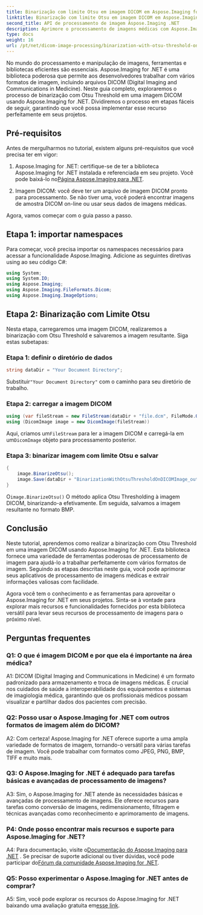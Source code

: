 ```yaml
---
title: Binarização com limite Otsu em imagem DICOM em Aspose.Imaging for .NET
linktitle: Binarização com limite Otsu em imagem DICOM em Aspose.Imaging for .NET
second_title: API de processamento de imagem Aspose.Imaging .NET
description: Aprimore o processamento de imagens médicas com Aspose.Imaging for .NET. Aprenda como realizar a binarização de imagens DICOM usando Otsu Thresholding.
type: docs
weight: 16
url: /pt/net/dicom-image-processing/binarization-with-otsu-threshold-on-dicom-image/
---
```

No mundo do processamento e manipulação de imagens, ferramentas e bibliotecas eficientes são essenciais. Aspose.Imaging for .NET é uma biblioteca poderosa que permite aos desenvolvedores trabalhar com vários formatos de imagem, incluindo arquivos DICOM (Digital Imaging and Communications in Medicine). Neste guia completo, exploraremos o processo de binarização com Otsu Threshold em uma imagem DICOM usando Aspose.Imaging for .NET. Dividiremos o processo em etapas fáceis de seguir, garantindo que você possa implementar esse recurso perfeitamente em seus projetos.

## Pré-requisitos

Antes de mergulharmos no tutorial, existem alguns pré-requisitos que você precisa ter em vigor:

1.  Aspose.Imaging for .NET: certifique-se de ter a biblioteca Aspose.Imaging for .NET instalada e referenciada em seu projeto. Você pode baixá-lo no[Página Aspose.Imaging para .NET](https://releases.aspose.com/imaging/net/).

2. Imagem DICOM: você deve ter um arquivo de imagem DICOM pronto para processamento. Se não tiver uma, você poderá encontrar imagens de amostra DICOM on-line ou usar seus dados de imagens médicas.

Agora, vamos começar com o guia passo a passo.

## Etapa 1: importar namespaces

Para começar, você precisa importar os namespaces necessários para acessar a funcionalidade Aspose.Imaging. Adicione as seguintes diretivas using ao seu código C#:

```csharp
using System;
using System.IO;
using Aspose.Imaging;
using Aspose.Imaging.FileFormats.Dicom;
using Aspose.Imaging.ImageOptions;
```

## Etapa 2: Binarização com Limite Otsu

Nesta etapa, carregaremos uma imagem DICOM, realizaremos a binarização com Otsu Threshold e salvaremos a imagem resultante. Siga estas subetapas:

### Etapa 1: definir o diretório de dados

```csharp
string dataDir = "Your Document Directory";
```

 Substituir`"Your Document Directory"` com o caminho para seu diretório de trabalho.

### Etapa 2: carregar a imagem DICOM

```csharp
using (var fileStream = new FileStream(dataDir + "file.dcm", FileMode.Open, FileAccess.Read))
using (DicomImage image = new DicomImage(fileStream))
```

 Aqui, criamos um`FileStream` para ler a imagem DICOM e carregá-la em um`DicomImage` objeto para processamento posterior.

### Etapa 3: binarizar imagem com limite Otsu e salvar

```csharp
{
    image.BinarizeOtsu();
    image.Save(dataDir + "BinarizationWithOtsuThresholdOnDICOMImage_out.bmp", new BmpOptions());
}
```

 O`image.BinarizeOtsu()` O método aplica Otsu Thresholding à imagem DICOM, binarizando-a efetivamente. Em seguida, salvamos a imagem resultante no formato BMP.

## Conclusão

Neste tutorial, aprendemos como realizar a binarização com Otsu Threshold em uma imagem DICOM usando Aspose.Imaging for .NET. Esta biblioteca fornece uma variedade de ferramentas poderosas de processamento de imagem para ajudá-lo a trabalhar perfeitamente com vários formatos de imagem. Seguindo as etapas descritas neste guia, você pode aprimorar seus aplicativos de processamento de imagens médicas e extrair informações valiosas com facilidade.

Agora você tem o conhecimento e as ferramentas para aproveitar o Aspose.Imaging for .NET em seus projetos. Sinta-se à vontade para explorar mais recursos e funcionalidades fornecidos por esta biblioteca versátil para levar seus recursos de processamento de imagens para o próximo nível.

## Perguntas frequentes

### Q1: O que é imagem DICOM e por que ela é importante na área médica?

A1: DICOM (Digital Imaging and Communications in Medicine) é um formato padronizado para armazenamento e troca de imagens médicas. É crucial nos cuidados de saúde a interoperabilidade dos equipamentos e sistemas de imagiologia médica, garantindo que os profissionais médicos possam visualizar e partilhar dados dos pacientes com precisão.

### Q2: Posso usar o Aspose.Imaging for .NET com outros formatos de imagem além do DICOM?

A2: Com certeza! Aspose.Imaging for .NET oferece suporte a uma ampla variedade de formatos de imagem, tornando-o versátil para várias tarefas de imagem. Você pode trabalhar com formatos como JPEG, PNG, BMP, TIFF e muito mais.

### Q3: O Aspose.Imaging for .NET é adequado para tarefas básicas e avançadas de processamento de imagens?

A3: Sim, o Aspose.Imaging for .NET atende às necessidades básicas e avançadas de processamento de imagens. Ele oferece recursos para tarefas como conversão de imagens, redimensionamento, filtragem e técnicas avançadas como reconhecimento e aprimoramento de imagens.

### P4: Onde posso encontrar mais recursos e suporte para Aspose.Imaging for .NET?

A4: Para documentação, visite o[Documentação do Aspose.Imaging para .NET](https://reference.aspose.com/imaging/net/) . Se precisar de suporte adicional ou tiver dúvidas, você pode participar do[Fórum da comunidade Aspose.Imaging for .NET](https://forum.aspose.com/).

### Q5: Posso experimentar o Aspose.Imaging for .NET antes de comprar?

 A5: Sim, você pode explorar os recursos do Aspose.Imaging for .NET baixando uma avaliação gratuita em[esse link](https://releases.aspose.com/).